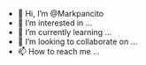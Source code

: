 - 👋 Hi, I’m @Markpancito
- 👀 I’m interested in ...
- 🌱 I’m currently learning ...
- 💞️ I’m looking to collaborate on ...
- 📫 How to reach me ...

<!---
Markpancito/Markpancito is a ✨ special ✨ repository because its `README.md` (this file) appears on your GitHub profile.
You can click the Preview link to take a look at your changes.
--->
